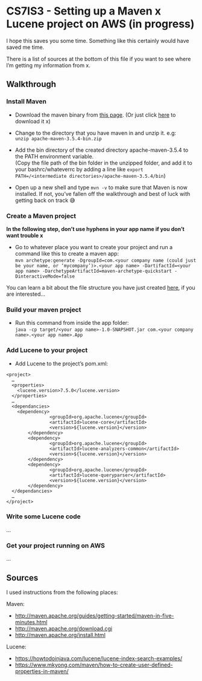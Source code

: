 
# CS7IS3 - Setting up a Maven x Lucene project on AWS (in progress)

I hope this saves you some time. Something like this certainly would have saved me time.

There is a list of sources at the bottom of this file if you want to see where I’m getting my information from x.

## Walkthrough

### Install Maven

* Download the maven binary from [this page](http://maven.apache.org/download.cgi). (Or just click [here](http://mirrors.whoishostingthis.com/apache/maven/maven-3/3.5.4/binaries/apache-maven-3.5.4-bin.zip) to download it x)

* Change to the directory that you have maven in and unzip it. e.g:  
`unzip apache-maven-3.5.4-bin.zip`

* Add the bin directory of the created directory apache-maven-3.5.4 to the PATH environment variable.  
(Copy the file path of the bin folder in the unzipped folder, and add it to your bashrc/whateverrc by adding a line like `export PATH=/<intermediate directories>/apache-maven-3.5.4/bin`)

* Open up a new shell and type `mvn -v` to make sure that Maven is now installed. If not, you’ve fallen off the walkthrough and best of luck with getting back on track 😅

### Create a Maven project

**In the following step, don’t use hyphens in your app name if you don’t want trouble x**

* Go to whatever place you want to create your project and run a command like this to create a maven app:  
`mvn archetype:generate -DgroupId=com.<your company name (could just be your name, or ‘mycompany’)>.<your app name> -DartifactId=<your app name> -DarchetypeArtifactId=maven-archetype-quickstart -DinteractiveMode=false`

You can learn a bit about the file structure you have just created [here](http://maven.apache.org/guides/getting-started/maven-in-five-minutes.html), if you are interested…

### Build your maven project

* Run this command from inside the app folder:  
`java -cp target/<your app name>-1.0-SNAPSHOT.jar com.<your company name>.<your app name>.App`

### Add Lucene to your project

* Add Lucene to the project’s pom.xml:  
```
<project>
  …
  <properties>
  	<lucene.version>7.5.0</lucene.version>
  </properties>
  …
  <dependancies>
  	<dependency>
        		<groupId>org.apache.lucene</groupId>
        		<artifactId>lucene-core</artifactId>
        		<version>${lucene.version}</version>
      	</dependency>
      	<dependency>
        		<groupId>org.apache.lucene</groupId>
        		<artifactId>lucene-analyzers-common</artifactId>
        		<version>${lucene.version}</version>
      	</dependency>
      	<dependency>
        		<groupId>org.apache.lucene</groupId>
        		<artifactId>lucene-queryparser</artifactId>
        		<version>${lucene.version}</version>
      	</dependency>
  </dependancies>
  …
</project>
```

### Write some Lucene code

...

### Get your project running on AWS

...

## Sources

I used instructions from the following places:

Maven:
* http://maven.apache.org/guides/getting-started/maven-in-five-minutes.html
* http://maven.apache.org/download.cgi
* http://maven.apache.org/install.html

Lucene:
* https://howtodoinjava.com/lucene/lucene-index-search-examples/
* https://www.mkyong.com/maven/how-to-create-user-defined-properties-in-maven/
